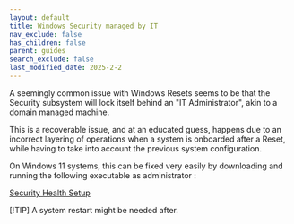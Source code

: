 ```yaml
---
layout: default
title: Windows Security managed by IT
nav_exclude: false
has_children: false
parent: guides
search_exclude: false
last_modified_date: 2025-2-2
---
```


A seemingly common issue with Windows Resets seems to be that the Security subsystem will lock itself behind an "IT Administrator", akin to a domain managed machine.

This is a recoverable issue, and at an educated guess, happens due to an incorrect layering of operations when a system is onboarded after a Reset, while having to take into account the previous system configuration.

On Windows 11 systems, this can be fixed very easily by downloading and running the following executable as administrator :


[Security Health Setup](https://catalog.s.download.windowsupdate.com/c/msdownload/update/software/defu/2024/02/securityhealthsetup_e16941e14861a6d24750ecdf05c548189b33182a.exe)

[!TIP] A system restart might be needed after. 